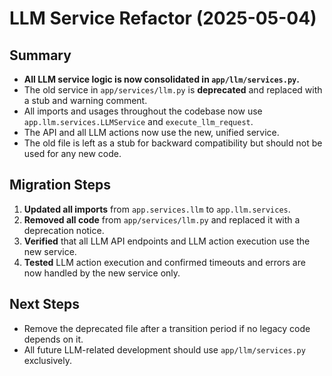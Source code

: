 # LLM Service Refactor (2025-05-04)

## Summary

- **All LLM service logic is now consolidated in `app/llm/services.py`.**
- The old service in `app/services/llm.py` is **deprecated** and replaced with a stub and warning comment.
- All imports and usages throughout the codebase now use `app.llm.services.LLMService` and `execute_llm_request`.
- The API and all LLM actions now use the new, unified service.
- The old file is left as a stub for backward compatibility but should not be used for any new code.

## Migration Steps

1. **Updated all imports** from `app.services.llm` to `app.llm.services`.
2. **Removed all code** from `app/services/llm.py` and replaced it with a deprecation notice.
3. **Verified** that all LLM API endpoints and LLM action execution use the new service.
4. **Tested** LLM action execution and confirmed timeouts and errors are now handled by the new service only.

## Next Steps
- Remove the deprecated file after a transition period if no legacy code depends on it.
- All future LLM-related development should use `app/llm/services.py` exclusively. 